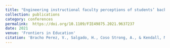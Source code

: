 ```yaml
---
title: "Engineering instructional faculty perceptions of students’ background at Hispanic Serving Institutions"
collection: publications
category: conferences
permalink:  https://doi.org/10.1109/FIE49875.2021.9637237
date: 2021
venue: 'Frontiers in Education'
citation: 'Bracho Perez, V., Salgado, H., Coso Strong, A., & Kendall, M. R. (2021). Engineering instructional faculty perceptions of students’ background at Hispanic Serving Institutions. 2021 Proceedings of the ASEE/IEEE Frontiers in Education Conference. https://doi.org/10.1109/FIE49875.2021.9637237'
---
```


